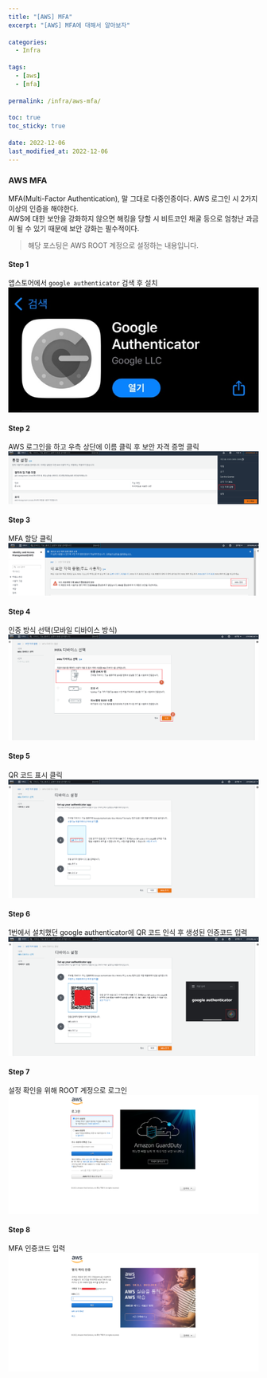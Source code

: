 ```yaml
---
title: "[AWS] MFA"
excerpt: "[AWS] MFA에 대해서 알아보자"

categories:
  - Infra

tags:
  - [aws]
  - [mfa]

permalink: /infra/aws-mfa/

toc: true
toc_sticky: true

date: 2022-12-06
last_modified_at: 2022-12-06
---
```


### AWS MFA
MFA(Multi-Factor Authentication), 말 그대로 다중인증이다. AWS 로그인 시 2가지 이상의 인증을 해야한다.<br>
AWS에 대한 보안을 강화하지 않으면 해킹을 당할 시 비트코인 채굴 등으로 엄청난 과금이 될 수 있기 때문에 보안 강화는 필수적이다.

> 해당 포스팅은 AWS ROOT 계정으로 설정하는 내용입니다.

#### Step 1
앱스토어에서 `google authenticator` 검색 후 설치
![authenticate](/assets/images/posts/mfa/authenticate1.png "authenticate")

#### Step 2
AWS 로그인을 하고 우측 상단에 이름 클릭 후 보안 자격 증명 클릭
![과정1](/assets/images/posts/mfa/1.png "1")

#### Step 3
MFA 할당 클릭
![과정2](/assets/images/posts/mfa/2.png "2")

#### Step 4
인증 방식 선택(모바일 디바이스 방식)
![과정3](/assets/images/posts/mfa/3.png "3")

#### Step 5
QR 코드 표시 클릭
![과정4](/assets/images/posts/mfa/4.png "4")

#### Step 6
1번에서 설치했던 google authenticator에 QR 코드 인식 후 생성된 인증코드 입력
![과정5](/assets/images/posts/mfa/5.png "5")

#### Step 7
설정 확인을 위해 ROOT 계정으로 로그인
![과정6](/assets/images/posts/mfa/6.png "6")

#### Step 8
MFA 인증코드 입력
![과정7](/assets/images/posts/mfa/7.png "7")